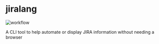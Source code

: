 # jiralang
![workflow](https://github.com/JamesMDunn/jiralang/actions/workflows/deploy.yml/badge.svg)

A CLI tool to help automate or display JIRA information without needing a browser
